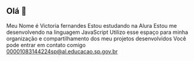 ## Olá 👋

Meu Nome é Victoria fernandes 
Estou estudando na Alura
Estou me desenvolvendo na linguagem JavaScript
Utilizo esse espaço para minha organização e compartilhamento dos meu projetos desenvolvidos
Você pode entrar em contato comigo 
00001083144224sp@al.educacao.sp.gov.br
